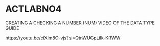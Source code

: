 # ACTLABNO4
CREATING A CHECKING A NUMBER (NUM)
VIDEO OF THE DATA TYPE GUIDE

https://youtu.be/ciXlm8O-vjs?si=QtnWUGpLiIk-KRWW
